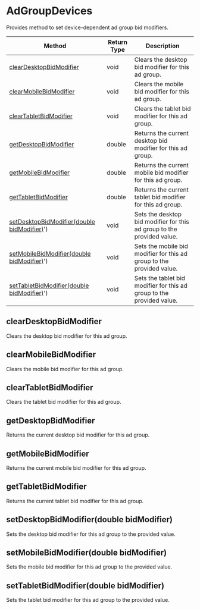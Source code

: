 # AdGroupDevices
Provides method to set device-dependent ad group bid modifiers.

|Method|Return Type|Description|
|-|-|-
[clearDesktopBidModifier]('#clearDesktopBidModifier')|void|Clears the desktop bid modifier for this ad group.<br />
[clearMobileBidModifier]('#clearMobileBidModifier')|void|Clears the mobile bid modifier for this ad group.<br />
[clearTabletBidModifier]('#clearTabletBidModifier')|void|Clears the tablet bid modifier for this ad group.<br />
[getDesktopBidModifier]('#getDesktopBidModifier')|double|Returns the current desktop bid modifier for this ad group.<br />
[getMobileBidModifier]('#getMobileBidModifier')|double|Returns the current mobile bid modifier for this ad group.<br />
[getTabletBidModifier]('#getTabletBidModifier')|double|Returns the current tablet bid modifier for this ad group.<br />
[setDesktopBidModifier(double bidModifier)]('#setDesktopBidModifier-double-bidModifier)')|void|Sets the desktop bid modifier for this ad group to the provided value.<br />
[setMobileBidModifier(double bidModifier)]('#setMobileBidModifier-double-bidModifier)')|void|Sets the mobile bid modifier for this ad group to the provided value.<br />
[setTabletBidModifier(double bidModifier)]('#setTabletBidModifier-double-bidModifier)')|void|Sets the tablet bid modifier for this ad group to the provided value.<br />

<a name="clearDesktopBidModifier"></a>
## clearDesktopBidModifier
Clears the desktop bid modifier for this ad group.


<a name="clearMobileBidModifier"></a>
## clearMobileBidModifier
Clears the mobile bid modifier for this ad group.


<a name="clearTabletBidModifier"></a>
## clearTabletBidModifier
Clears the tablet bid modifier for this ad group.


<a name="getDesktopBidModifier"></a>
## getDesktopBidModifier
Returns the current desktop bid modifier for this ad group.


<a name="getMobileBidModifier"></a>
## getMobileBidModifier
Returns the current mobile bid modifier for this ad group.


<a name="getTabletBidModifier"></a>
## getTabletBidModifier
Returns the current tablet bid modifier for this ad group.


<a name="setDesktopBidModifier-double-bidModifier)"></a>
## setDesktopBidModifier(double bidModifier)
Sets the desktop bid modifier for this ad group to the provided value.


<a name="setMobileBidModifier-double-bidModifier)"></a>
## setMobileBidModifier(double bidModifier)
Sets the mobile bid modifier for this ad group to the provided value.


<a name="setTabletBidModifier-double-bidModifier)"></a>
## setTabletBidModifier(double bidModifier)
Sets the tablet bid modifier for this ad group to the provided value.


